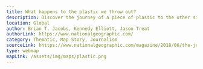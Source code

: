 ```yaml
---
title: What happens to the plastic we throw out?
description: Discover the journey of a piece of plastic to the other side of the world. Insights about world's biggest polluters as well as geographical aspects of ocean currents and hydrology highlight the topic with colourful maps and animations. 
location: Global
author: Brian T. Jacobs, Kennedy Elliott, Jason Treat
authorLink: https://www.nationalgeographic.com/
category: Thematic, Map Story, Journalism
sourceLink: hhttps://www.nationalgeographic.com/magazine/2018/06/the-journey-of-plastic-around-the-globe/
type: webmap
mapLink: /assets/img/maps/plastic.png
---
```

